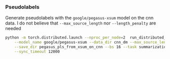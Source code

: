 ### Pseudolabels

Generate pseudolabels with the `google/pegasus-xsum` model on the cnn data.
I do not believe that `--max_source_length` nor `--length_penalty` are needed

```bash
python -m torch.distributed.launch --nproc_per_node=2  run_distributed_eval.py \
	--model_name google/pegasus-xsum --data_dir cnn_dm --max_source_length 512 --type_path train \
	--save_dir pegasus_pls_from_xsum_on_cnn --bs 16 --task summarization --length_penalty 0.6 --debug \
	--sync_timeout 12000
```
